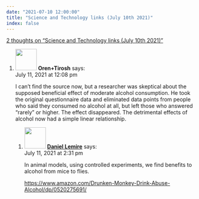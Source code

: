 ```yaml
---
date: "2021-07-10 12:00:00"
title: "Science and Technology links (July 10th 2021)"
index: false
---
```


[2 thoughts on &ldquo;Science and Technology links (July 10th 2021)&rdquo;](/lemire/blog/2021/07-10-science-and-technology-links-july-10th-2021)

<ol class="comment-list">
<li id="comment-590303" class="comment even thread-even depth-1 parent">
<div class="comment-author vcard">
<img alt src="https://secure.gravatar.com/avatar/5e02c014b9ae0d4964d09a998780074f?s=56&#038;d=mm&#038;r=g" srcset="https://secure.gravatar.com/avatar/5e02c014b9ae0d4964d09a998780074f?s=112&#038;d=mm&#038;r=g 2x" class="avatar avatar-56 photo" height="56" width="56" decoding="async" /> <b class="fn">Oren+Tirosh</b> <span class="says">says:</span> </div>
<div class="comment-metadata"><time datetime="2021-07-11T12:08:52+00:00">July 11, 2021 at 12:08 pm</time></a> </div>
<div class="comment-content">
<p>I can&rsquo;t find the source now, but a researcher was skeptical about the supposed beneficial effect of moderate alcohol consumption. He took the original questionnaire data and eliminated data points from people who said they consumed no alcohol at all, but left those who answered &ldquo;rarely&rdquo; or higher. The effect disappeared. The detrimental effects of alcohol now had a simple linear relationship.</p>
</div>
<ol class="children">
<li id="comment-590320" class="comment byuser comment-author-lemire bypostauthor odd alt depth-2">
<div class="comment-author vcard">
<img alt src="https://secure.gravatar.com/avatar/2ca999bef9535950f5b84281a4dab006?s=56&#038;d=mm&#038;r=g" srcset="https://secure.gravatar.com/avatar/2ca999bef9535950f5b84281a4dab006?s=112&#038;d=mm&#038;r=g 2x" class="avatar avatar-56 photo" height="56" width="56" decoding="async" /> <b class="fn"><a href="https://lemire.me/en/" class="url" rel="ugc">Daniel Lemire</a></b> <span class="says">says:</span> </div>
<div class="comment-metadata"><time datetime="2021-07-11T14:31:30+00:00">July 11, 2021 at 2:31 pm</time></a> </div>
<div class="comment-content">
<p>In animal models, using controlled experiments, we find benefits to alcohol from mice to flies.</p>
<p><a href="https://www.amazon.com/Drunken-Monkey-Drink-Abuse-Alcohol/dp/0520275691/" rel="nofollow ugc">https://www.amazon.com/Drunken-Monkey-Drink-Abuse-Alcohol/dp/0520275691/</a></p>
</div>
</li>
</ol>
</li>
</ol>
